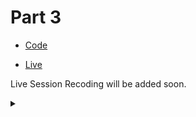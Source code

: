 # Part 3

  - [Code](https://github.com/tinkerhublbsce/Web-foundry-Resources/tree/main/part3/Code)

  - [Live](https://tinkerhublbsce.github.io/Web-foundry-Resources/part3/Code/index.html)

Live Session Recoding will be added soon.

<details><summary></summary>Thank You<script async src="https://cdn.splitbee.io/sb.js"></script></details>
